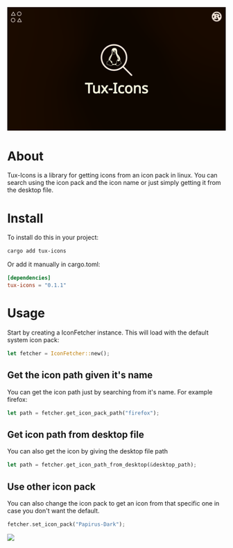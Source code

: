 <div align="center">

<img src="./banner.webp">

</div>

# About
Tux-Icons is a library for getting icons from an icon pack in linux. You can search using the icon pack and the icon name or just simply getting it from the desktop file.  

# Install
To install do this in your project:
```sh
cargo add tux-icons
```
Or add it manually in cargo.toml:
```toml
[dependencies]
tux-icons = "0.1.1"
```

# Usage
Start by creating a IconFetcher instance. This will load with the default system icon pack:
```rust
let fetcher = IconFetcher::new();
```

## Get the icon path given it's name
You can get the icon path just by searching from it's name. For example firefox:
```rust
let path = fetcher.get_icon_pack_path("firefox");
```

## Get icon path from desktop file
You can also get the icon by giving the desktop file path
```rust
let path = fetcher.get_icon_path_from_desktop(&desktop_path);
```

## Use other icon pack
You can also change the icon pack to get an icon from that specific one in case you don't want the default.
```rust
fetcher.set_icon_pack("Papirus-Dark");
```

<a href="https://github.com/whiskers-apps/tux-icons/graphs/contributors">
  <img src="https://contrib.rocks/image?repo=whiskers-apps/tux-icons" />
</a>